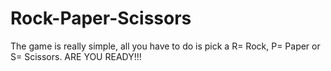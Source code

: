 # Rock-Paper-Scissors
The game is really simple, all you have to do is pick a R= Rock, P= Paper or S= Scissors.
ARE YOU READY!!!


    












